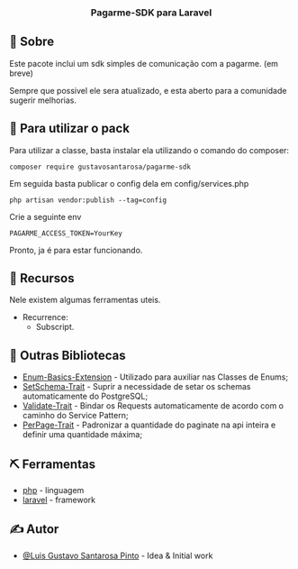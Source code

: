 <h3 align="center">Pagarme-SDK para Laravel</h3>

## 🧐 Sobre <a name = "about"></a>

Este pacote inclui um sdk simples de comunicação com a pagarme. (em breve)

Sempre que possivel ele sera atualizado, e esta aberto para a comunidade sugerir melhorias.

## 🏁 Para utilizar o pack

Para utilizar a classe, basta instalar ela utilizando o comando do composer:

```
composer require gustavosantarosa/pagarme-sdk
```

Em seguida basta publicar o config dela em config/services.php

```
php artisan vendor:publish --tag=config
```

Crie a seguinte env

```
PAGARME_ACCESS_TOKEN=YourKey
```

Pronto, ja é para estar funcionando.

## 🎈 Recursos

Nele existem algumas ferramentas uteis.

- Recurrence:
  - Subscript.

## 🧐 Outras Bibliotecas

- [Enum-Basics-Extension](https://packagist.org/packages/gustavosantarosa/enum-basics-extension) - Utilizado para auxiliar nas Classes de Enums;
- [SetSchema-Trait](https://packagist.org/packages/gustavosantarosa/setschema-trait-postgresql) - Suprir a necessidade de setar os schemas automaticamente do PostgreSQL;
- [Validate-Trait](https://packagist.org/packages/gustavosantarosa/validate-trait) - Bindar os Requests automaticamente de acordo com o caminho do Service Pattern;
- [PerPage-Trait](https://packagist.org/packages/gustavosantarosa/perpage-trait) - Padronizar a quantidade do paginate na api inteira e definir uma quantidade máxima;

## ⛏️ Ferramentas

- [php](https://www.php.net/) - linguagem
- [laravel](https://laravel.com/) - framework

## ✍️ Autor

- [@Luis Gustavo Santarosa Pinto](https://github.com/GustavoSantarosa) - Idea & Initial work
